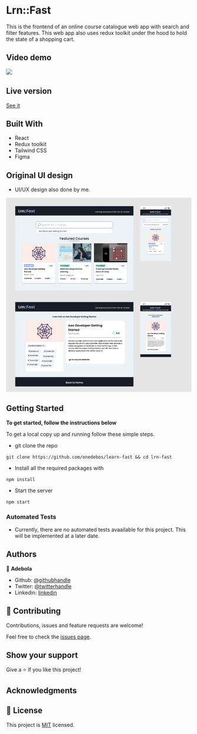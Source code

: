 # Lrn::Fast

This is the frontend of an online course catalogue web app with search and filter features. This web app also uses redux toolkit under the hood to hold the state of a shopping cart.

## Video demo

![](./lrn-fast.gif)

## Live version

[See it](https://lrn-fast.netlify.com)

## Built With

- React
- Redux toolkit
- Tailwind CSS
- Figma

## Original UI design

- UI/UX design also done by me.

![](./lrn-fast-UI.png)

## Getting Started

**To get started, follow the instructions below**

To get a local copy up and running follow these simple steps.

- git clone the repo

```
git clone https://github.com/onedebos/learn-fast && cd lrn-fast
```

- Install all the required packages with

```
npm install
```

- Start the server

```
npm start
```

### Automated Tests

- Currently, there are no automated tests avaailable for this project. This will be implemented at a later date.

## Authors

👤 **Adebola**

- Github: [@githubhandle](https://github.com/onedebos)
- Twitter: [@twitterhandle](https://twitter.com/debosthefirst)
- Linkedin: [linkedin](https://www.linkedin.com/in/adebola-niran/)

## 🤝 Contributing

Contributions, issues and feature requests are welcome!

Feel free to check the [issues page](issues/).

## Show your support

Give a ⭐️ if you like this project!

## Acknowledgments

## 📝 License

This project is [MIT](lic.url) licensed.

```

```
